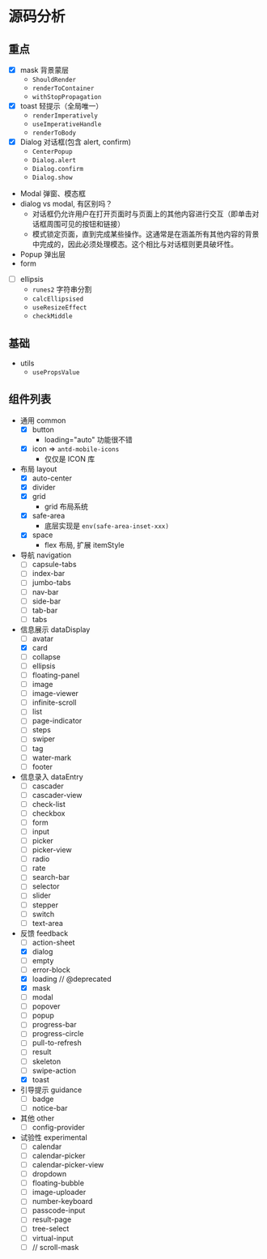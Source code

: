 # 源码分析

## 重点

- [x] mask 背景蒙层
  - `ShouldRender`
  - `renderToContainer`
  - `withStopPropagation`
- [x] toast 轻提示（全局唯一）
  - `renderImperatively`
  - `useImperativeHandle`
  - `renderToBody`
- [x] Dialog 对话框(包含 alert, confirm)
  - `CenterPopup`
  - `Dialog.alert`
  - `Dialog.confirm`
  - `Dialog.show`
- Modal 弹窗、模态框
- dialog vs modal, 有区别吗？
  - 对话框仍允许用户在打开页面时与页面上的其他内容进行交互（即单击对话框周围可见的按钮和链接）
  - 模式锁定页面，直到完成某些操作。这通常是在涵盖所有其他内容的背景中完成的，因此必须处理模态。这个相比与对话框则更具破坏性。
- Popup 弹出层
- form
- [ ] ellipsis
  - `runes2` 字符串分割
  - `calcEllipsised`
  - `useResizeEffect`
  - `checkMiddle`

## 基础

- utils
  - `usePropsValue`

## 组件列表

- 通用 common
  - [x] button
    - loading="auto" 功能很不错
  - [x] icon => `antd-mobile-icons`
    - 仅仅是 ICON 库
- 布局 layout
  - [x] auto-center
  - [x] divider
  - [x] grid
    - grid 布局系统
  - [x] safe-area
    - 底层实现是 `env(safe-area-inset-xxx)`
  - [x] space
    - flex 布局, 扩展 itemStyle
- 导航 navigation
  - [ ] capsule-tabs
  - [ ] index-bar
  - [ ] jumbo-tabs
  - [ ] nav-bar
  - [ ] side-bar
  - [ ] tab-bar
  - [ ] tabs
- 信息展示 dataDisplay
  - [ ] avatar
  - [x] card
  - [ ] collapse
  - [ ] ellipsis
  - [ ] floating-panel
  - [ ] image
  - [ ] image-viewer
  - [ ] infinite-scroll
  - [ ] list
  - [ ] page-indicator
  - [ ] steps
  - [ ] swiper
  - [ ] tag
  - [ ] water-mark
  - [ ] footer
- 信息录入 dataEntry
  - [ ] cascader
  - [ ] cascader-view
  - [ ] check-list
  - [ ] checkbox
  - [ ] form
  - [ ] input
  - [ ] picker
  - [ ] picker-view
  - [ ] radio
  - [ ] rate
  - [ ] search-bar
  - [ ] selector
  - [ ] slider
  - [ ] stepper
  - [ ] switch
  - [ ] text-area
- 反馈 feedback
  - [ ] action-sheet
  - [x] dialog
  - [ ] empty
  - [ ] error-block
  - [x] loading // @deprecated
  - [x] mask
  - [ ] modal
  - [ ] popover
  - [ ] popup
  - [ ] progress-bar
  - [ ] progress-circle
  - [ ] pull-to-refresh
  - [ ] result
  - [ ] skeleton
  - [ ] swipe-action
  - [x] toast
- 引导提示 guidance
  - [ ] badge
  - [ ] notice-bar
- 其他 other
  - [ ] config-provider
- 试验性 experimental
  - [ ] calendar
  - [ ] calendar-picker
  - [ ] calendar-picker-view
  - [ ] dropdown
  - [ ] floating-bubble
  - [ ] image-uploader
  - [ ] number-keyboard
  - [ ] passcode-input
  - [ ] result-page
  - [ ] tree-select
  - [ ] virtual-input
  - [ ] // scroll-mask
